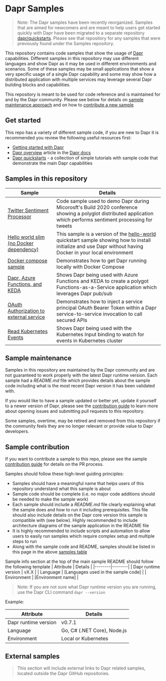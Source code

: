 # Dapr Samples

>Note: The Dapr samples have been recently reorganized. Samples that are aimed for newcomers and are meant to help users get started quickly with Dapr have been migrated to a separate repository [dapr/quickstarts](https://github.com/dapr/quickstarts). Please see that repository for any samples that were previously found under the Samples repository.

This repository contains code samples that show the usage of [Dapr](https://dapr.io/) capabilities. Different samples in this repository may use different languages and show Dapr as it may be used in different environments and scenarios. Some of these samples may be small applications that show a very specific usage of a single Dapr capability and some may show how a distributed application with multiple services may leverage several Dapr building blocks and capabilities.

This repository is meant to be used for code reference and is maintained for and by the Dapr community. Please see below for details on [sample maintenance approach](#sample-maintenance) and on how to [contribute a new sample](#sample-contribution) 

## Get started

This repo has a variety of different sample code, if you are new to Dapr it is recommended you review the following useful resources first:
- [Getting started with Dapr](https://github.com/dapr/docs/blob/master/getting-started/README.md)
- [Dapr overview](https://github.com/dapr/docs/blob/master/overview/README.md) article in the [Dapr docs](https://github.com/dapr/docs)
- [Dapr quickstarts](https://github.com/dapr/quickstarts) - a collection of simple tutorials with sample code that demonstrate the main Dapr capabilities

## Samples in this repository

| Sample | Details | 
|------|-------|
| [Twitter Sentiment Processor](./twitter-sentiment-processor) | Code sample used to demo Dapr during Micorosft's Build 2020 conference showing a polyglot distributed application which performs sentiment processing for tweets |
| [Hello world slim (no Docker dependency)](./hello-dapr-slim) | This sample is a version of the [hello-world](https://github.com/dapr/quickstarts/tree/master/hello-world) quickstart sample showing how to install initialize and use Dapr without having Docker in your local environment |
| [Docker compose sample](./hello-docker-compose) | Demonstrates how to get Dapr running locally with Docker Compose |
| [Dapr, Azure Functions, and KEDA](./functions-and-keda) | Shows Dapr being used with Azure Functions and KEDA to create a polygot Functions-as-a-Service application which leverages Dapr pub/sub |
| [OAuth Authorization to external service](./middleware-clientcredentials) | Demonstrates how to inject a service principal OAuth Bearer Token within a Dapr service-to-service invocation to call secured APIs |
| [Read Kubernetes Events](./read-kubernetes-events) | Shows Dapr being used with the Kubernetes Input binding to watch for events in Kubernetes cluster |

## Sample maintenance

Samples in this repository are maintained by the Dapr community and are not guaranteed to work properly with the latest Dapr runtime version. Each sample had a *README.md* file which provides details about the sample code including what is the most recent Dapr version it has been validated with.

If you would like to have a sample updated or better yet, update it yourself to a newer version of Dapr, please see the [contribution guide](./CONTRIBUTING.md) to learn more about opening issues and submitting pull requests to this repository.

Some samples, overtime, may be retired and removed from this repository if the community feels they are no longer relevant or provide value to Dapr developers.

## Sample contribution

If you want to contribute a sample to this repo, please see the sample [contribution guide](./CONTRIBUTING.md) for details on the PR process.

Samples should follow these high-level guiding principles:
- Samples should have a meaningful name that helps users of this repository understand what this sample is about
- Sample code should be complete (i.e. no major code additions should be needed to make the sample work)
- Each sample should include a *README.md* file clearly explaining what the sample does and how to run it including prerequisites. This file should also include details on the Dapr core version this sample is compatible with (see below). Highly recommended to include architecture diagrams of the sample application in the README file
- It is highly recommended to include scripts and automation to allow users to easily run samples which require complex setup and multiple steps to run
- Along with the sample code and README, samples should be listed in this page in the above [samples table](#samples-in-this-repository)

Sample info section at the top of the main sample README should follow the following template
| Attribute | Details |
|--------|--------|
| Dapr runtime version | vX.X |
| Language | [Languages used in the sample code] | 
| Environment | [Environment name] |

>Note: If you are not sure what Dapr runtime version you are running, use the Dapr CLI command `dapr --version`

Example:

| Attribute | Details |
|--------|--------|
| Dapr runtime version | v0.7.1 |
| Language | Go, C# (.NET Core), Node.js | 
| Environment | Local or Kubernetes |

## External samples

>This section will include external links to Dapr related samples, located outside the Dapr GitHub repositories.
